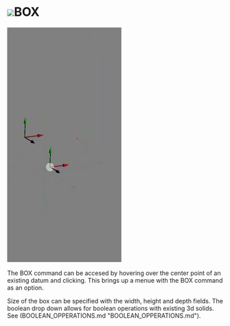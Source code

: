 # ![](../img/cad/cube32.png)BOX
![](img/box-dialog.gif)

The BOX command can be accesed by hovering over the center point of an existing datum and clicking. This brings up a menue with the BOX command as an option. 

Size of the box can be specified with the width, height and depth fields. 
The boolean drop down allows for boolean operations with existing 3d solids. See (BOOLEAN_OPPERATIONS.md "BOOLEAN_OPPERATIONS.md").
